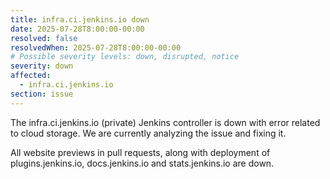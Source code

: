 ```yaml
---
title: infra.ci.jenkins.io down
date: 2025-07-28T8:00:00-00:00
resolved: false
resolvedWhen: 2025-07-28T8:00:00-00:00
# Possible severity levels: down, disrupted, notice
severity: down
affected:
  - infra.ci.jenkins.io
section: issue
---
```


<!-- 
[Final message]
https://github.com/jenkins-infra/helpdesk/issues/4690

[Initial message]
-->

The infra.ci.jenkins.io (private) Jenkins controller is down with error related to cloud storage.
We are currently analyzing the issue and fixing it.

All website previews in pull requests, along with deployment of plugins.jenkins.io, docs.jenkins.io and stats.jenkins.io are down.

